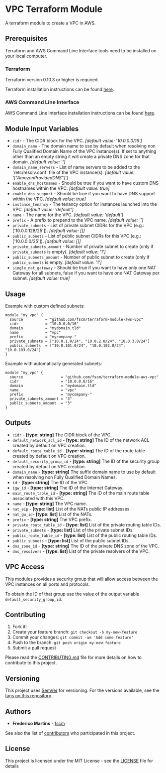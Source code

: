 # VPC Terraform Module

A terraform module to create a VPC in AWS.

## Prerequisites

Terraform and AWS Command Line Interface tools need to be installed on your
local computer.

### Terraform

Terraform version 0.10.3 or higher is required.

Terraform installation instructions can be found
[here](https://www.terraform.io/intro/getting-started/install.html).

### AWS Command Line Interface

AWS Command Line Interface installation instructions can be found [here](http://docs.aws.amazon.com/cli/latest/userguide/installing.html).

## Module Input Variables

- `cidr` - The CIDR block for the VPC. *[default value: '10.0.0.0/16']*
- `domain_name` - The domain name to use by default when resolving non Fully Qualified Domain Name of the VPC instance(s). If set to anything other than an empty string it will create a private DNS zone for that domain. *[default value: '']*
- `domain_name_servers` - List of name servers to be added to the '/etc/resolv.conf' file of the VPC instance(s). *[default value: '["AmazonProvidedDNS"]']*
- `enable_dns_hostnames` - Should be true if you want to have custom DNS hostnames within the VPC. *[default value: true]*
- `enable_dns_support` - Should be true if you want to have DNS support within the VPC. *[default value: true]*
- `instance_tenancy` - The tenancy option for instances launched into the VPC. *[default value: 'default']*
- `name` - The name for the VPC. *[default value: 'default']*
- `prefix` - A prefix to prepend to the VPC name. *[default value: '']*
- `private_subnets` - List of private subnet CIDRs for the VPC (e.g.: ['10.0.0.128/25']). *[default value: []]*
- `public_subnets` - List of public subnet CIDRs for this VPC (e.g.: ['10.0.0.0/25']). *[default value: []]*
- `private_subnets_amount` - Number of private subnet to create (only if `private_subnets` is empty). *[default value: '1']*
- `public_subnets_amount` - Number of public subnet to create (only if `public_subnets` is empty. *[default value: '1']*
- `single_nat_gateway` - Should be true if you want to have only one NAT Gateway for all subnets, false if you want to have one NAT Gateway per subnet. *[default value: true]*

## Usage

Example with custom defined subnets:

```hcl
module "my_vpc" {
  source          = "github.com/fscm/terraform-module-aws-vpc"
  cidr            = "10.0.0.0/16"
  domain          = "mydomain.tld"
  name            = "vpc"
  prefix          = "mycompany-"
  private_subnets = ["10.0.1.0/24", "10.0.2.0/24", "10.0.3.0/24"]
  public_subnets  = ["10.0.101.0/24", "10.0.102.0/24", "10.0.103.0/24"]
}
```

Example with automatically generated subnets:

```hcl
module "my_vpc" {
  source                 = "github.com/fscm/terraform-module-aws-vpc"
  cidr                   = "10.0.0.0/16"
  domain                 = "mydomain.tld"
  name                   = "vpc"
  prefix                 = "mycompany-"
  private_subnets_amount = "3"
  public_subnets_amount  = "3"
}
```

## Outputs

- `cidr` - **[type: string]** The CIDR block of the VPC.
- `default_network_acl_id` - **[type: string]** The ID of the network ACL created by default on VPC creation.
- `default_route_table_id` - **[type: string]** The ID of the route table created by default on VPC creation.
- `default_security_group_id` - **[type: string]** The ID of the security group created by default on VPC creation.
- `domain_name` - **[type: string]** The suffix domain name to use by default when resolving non Fully Qualified Domain Names.
- `id` - **[type: string]** The ID of the VPC.
- `igw_id` - **[type: string]** The ID of the Internet Gateway.
- `main_route_table_id` - **[type: string]** The ID of the main route table associated with this VPC.
- `name` - **[type: string]** The VPC name.
- `nat_eip` - **[type: list]** List of the NATs public IP addresses.
- `nat_gw_id`- **[type: list]** List of the NATs.
- `prefix` - **[type: string]** The VPC prefix.
- `private_route_table_id` - **[type: list]** List of the private routing table IDs.
- `private_subnets` - **[type: list]** List of the private subnet IDs.
- `public_route_table_id` - **[type: list]** List of the public routing table IDs.
- `public_subnets` - **[type: list]** List of the public subnet IDs.
- `dns_zone_id` - **[type: string]** The ID of the private DNS zone of the VPC.
- `dns_resolvers` - **[type: list]** List of the private resolvers of the VPC.

## VPC Access

This modules provides a security group that will allow access between the VPC
instances on all ports and protocols.

To obtain the ID of that group use the value of the output variable
`default_security_group_id`.

## Contributing

1. Fork it!
2. Create your feature branch: `git checkout -b my-new-feature`
3. Commit your changes: `git commit -am 'Add some feature'`
4. Push to the branch: `git push origin my-new-feature`
5. Submit a pull request

Please read the [CONTRIBUTING.md](CONTRIBUTING.md) file for more details on how
to contribute to this project.

## Versioning

This project uses [SemVer](http://semver.org/) for versioning. For the versions
available, see the [tags on this repository](https://github.com/fscm/terraform-module-aws-vpc/tags).

## Authors

* **Frederico Martins** - [fscm](https://github.com/fscm)

See also the list of [contributors](https://github.com/fscm/terraform-module-aws-vpc/contributors)
who participated in this project.

## License

This project is licensed under the MIT License - see the [LICENSE](LICENSE)
file for details
